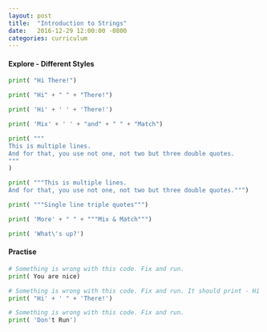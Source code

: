 ```yaml
---
layout: post
title:  "Introduction to Strings"
date:   2016-12-29 12:00:00 -0800
categories: curriculum
---
```


#### Explore - Different Styles

```python
print( "Hi There!")
```

```python
print( "Hi" + " " + "There!")
```

```python
print( 'Hi' + ' ' + 'There!')
```

```python
print( 'Mix' + ' ' + "and" + " " + "Match")
```

```python
print( """
This is multiple lines.
And for that, you use not one, not two but three double quotes.
"""
)
```

```python
print( """This is multiple lines.
And for that, you use not one, not two but three double quotes.""")
```

```python
print( """Single line triple quotes""")
```

```python
print( 'More' + " " + """Mix & Match""")
```

```python
print( 'What\'s up?')
```



#### Practise

```python
# Something is wrong with this code. Fix and run.
print( You are nice)
```

```python
# Something is wrong with this code. Fix and run. It should print - Hi There!
print( "Hi' + ' " + 'There!')
```

```python
# Something is wrong with this code. Fix and run.
print( 'Don't Run')
```

